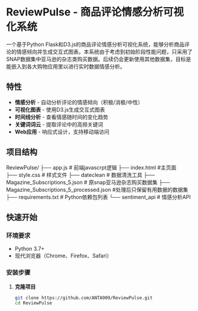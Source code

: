 # ReviewPulse - 商品评论情感分析可视化系统

一个基于Python Flask和D3.js的商品评论情感分析可视化系统，能够分析商品评论的情感倾向并生成交互式图表。本系统由于考虑到初始阶段性能问题，只采用了SNAP数据集中亚马逊的杂志类购买数据。后续仍会更新使用其他数据集，目标是能嵌入到各大购物应用里以进行实时数据情感分析。

## 特性

-  **情感分析** - 自动分析评论的情感倾向（积极/消极/中性）
-  **可视化图表** - 使用D3.js生成交互式图表
-  **时间线分析** - 查看情感随时间的变化趋势
-  **关键词词云** - 提取评论中的高频关键词
-  **Web应用** - 响应式设计，支持移动端访问


## 项目结构

ReviewPulse/
├── app.js   # 前端javascrpt逻辑
├── index.html    #主页面  
├── style.css   # 样式文件
├── dateclean   # 数据清洗工具
├── Magazine_Subscriptions_5.json   # 原snap亚马逊杂志购买数据集
├── Magazine_Subscriptions_5_processed.json    #处理后只保留有用数据的数据集  
├── requirements.txt   # Python依赖包列表
└── sentiment_api   # 情感分析API


## 快速开始

### 环境要求

- Python 3.7+
- 现代浏览器（Chrome、Firefox、Safari）

### 安装步骤

1. **克隆项目**
   ```bash
   git clone https://github.com/ANTA909/ReviewPulse.git
   cd ReviewPulse
